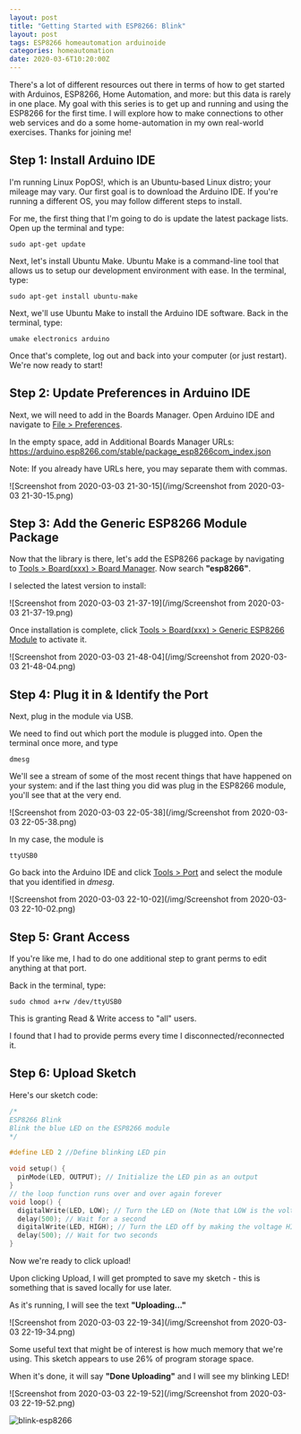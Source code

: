 ```yaml
---
layout: post
title: "Getting Started with ESP8266: Blink"
layout: post
tags: ESP8266 homeautomation arduinoide
categories: homeautomation
date: 2020-03-6T10:20:00Z
---
```




There's a lot of different resources out there in terms of how to get started with Arduinos, ESP8266, Home Automation, and more: but this data is rarely in one place.  My goal with this series is to get up and running and using the ESP8266 for the first time. I will explore how to make connections to other web services and do a some home-automation in my own real-world exercises.  Thanks for joining me!

## Step 1: Install Arduino IDE

I'm running Linux PopOS!, which is an Ubuntu-based Linux distro; your mileage may vary.  Our first goal is to download the Arduino IDE.  If you're running a different OS, you may follow different steps to install.  



For me, the first thing that I'm going to do is update the latest package lists.  Open up the terminal and type:

```
sudo apt-get update
```

Next, let's install Ubuntu Make.  Ubuntu Make is a command-line tool that allows us to setup our development environment with ease.  In the terminal, type:

```
sudo apt-get install ubuntu-make
```

Next, we'll use Ubuntu Make to install the Arduino IDE software.  Back in the terminal, type:

```
umake electronics arduino
```

Once that's complete, log out and back into your computer (or just restart).  We're now ready to start!

## Step 2: Update Preferences in Arduino IDE

Next, we will need to add in the Boards Manager. Open Arduino IDE and navigate to <u>File > Preferences</u>.

In the empty space, add in Additional Boards Manager URLs: https://arduino.esp8266.com/stable/package_esp8266com_index.json

Note: If you already have URLs here, you may separate them with commas.





![Screenshot from 2020-03-03 21-30-15](/img/Screenshot from 2020-03-03 21-30-15.png)

## Step 3: Add the Generic ESP8266 Module Package

Now that the library is there, let's add the ESP8266 package by navigating to <u>Tools > Board(xxx) > Board Manager</u>.  Now search **"esp8266"**.

I selected the latest version to install:

![Screenshot from 2020-03-03 21-37-19](/img/Screenshot from 2020-03-03 21-37-19.png)



Once installation is complete, click <u>Tools > Board(xxx) > Generic ESP8266 Module</u> to activate it.

![Screenshot from 2020-03-03 21-48-04](/img/Screenshot from 2020-03-03 21-48-04.png)



## Step 4: Plug it in & Identify the Port

Next, plug in the module via USB.

We need to find out which port the module is plugged into. Open the terminal once more, and type 

```
dmesg
```



We'll see a stream of some of the most recent things that have happened on your system: and if the last thing you did was plug in the ESP8266 module, you'll see that at the very end.

![Screenshot from 2020-03-03 22-05-38](/img/Screenshot from 2020-03-03 22-05-38.png)



In my case, the module is 

```
ttyUSB0
```

Go back into the Arduino IDE and click <u>Tools > Port</u> and select the module that you identified in *dmesg*.

![Screenshot from 2020-03-03 22-10-02](/img/Screenshot from 2020-03-03 22-10-02.png)



## Step 5: Grant Access

If you're like me, I had to do one additional step to grant perms to edit anything at that port.

Back in the terminal, type:

```
sudo chmod a+rw /dev/ttyUSB0
```

This is granting Read & Write access to "all" users.

I found that I had to provide perms every time I disconnected/reconnected it.



## Step 6: Upload Sketch

Here's our sketch code:

```c
/*
ESP8266 Blink
Blink the blue LED on the ESP8266 module
*/

#define LED 2 //Define blinking LED pin

void setup() {
  pinMode(LED, OUTPUT); // Initialize the LED pin as an output
}
// the loop function runs over and over again forever
void loop() {
  digitalWrite(LED, LOW); // Turn the LED on (Note that LOW is the voltage level)
  delay(500); // Wait for a second
  digitalWrite(LED, HIGH); // Turn the LED off by making the voltage HIGH
  delay(500); // Wait for two seconds
}
```



Now we're ready to click upload!

Upon clicking Upload, I will get prompted to save my sketch - this is something that is saved locally for use later.

As it's running, I will see the text **"Uploading..."**

![Screenshot from 2020-03-03 22-19-34](/img/Screenshot from 2020-03-03 22-19-34.png)



Some useful text that might be of interest is how much memory that we're using. This sketch appears to use 26% of program storage space.

When it's done, it will say **"Done Uploading"** and I will see my blinking LED!

![Screenshot from 2020-03-03 22-19-52](/img/Screenshot from 2020-03-03 22-19-52.png)



![blink-esp8266](/img/blink-esp8266.gif)



